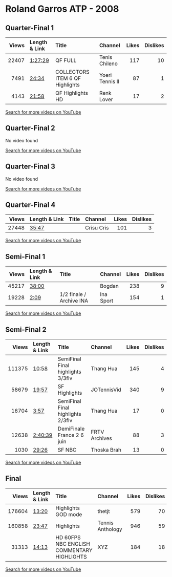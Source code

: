 
# Roland Garros ATP - 2008

## Quarter-Final 1
|   Views | Length & Link                                          | Title                               | Channel         |   Likes |   Dislikes |
|--------:|:-------------------------------------------------------|:------------------------------------|:----------------|--------:|-----------:|
|   22407 | [1:27:29](https://www.youtube.com/watch?v=acxxA96Psyk) | QF FULL                             | Tenis Chileno   |     117 |         10 |
|    7491 | [24:34](https://www.youtube.com/watch?v=mEO5J8fX-Uo)   | COLLECTORS ITEM 6   QF   Highlights | Yoeri Tennis II |      87 |          1 |
|    4143 | [21:58](https://www.youtube.com/watch?v=MCskvMR0AOg)   | QF Highlights HD                    | Renk Lover      |      17 |          2 |

[Search for more videos on YouTube](https://www.youtube.com/results?search_query=%22roland+garros%22+%22Federer%22+%22Gonzalez%22+%222008%22+%22highlights%22)     

## Quarter-Final 2
No video found

[Search for more videos on YouTube](https://www.youtube.com/results?search_query=%22roland+garros%22+%22Monfils%22+%22Ferrer%22+%222008%22+%22highlights%22)     

## Quarter-Final 3
No video found

[Search for more videos on YouTube](https://www.youtube.com/results?search_query=%22roland+garros%22+%22Djokovic%22+%22Gulbis%22+%222008%22+%22highlights%22)     

## Quarter-Final 4
|   Views | Length & Link                                        | Title   | Channel    |   Likes |   Dislikes |
|--------:|:-----------------------------------------------------|:--------|:-----------|--------:|-----------:|
|   27448 | [35:47](https://www.youtube.com/watch?v=UsWcJjssh8I) |         | Crisu Cris |     101 |          3 |

[Search for more videos on YouTube](https://www.youtube.com/results?search_query=%22roland+garros%22+%22Nadal%22+%22Almagro%22+%222008%22+%22highlights%22)     

## Semi-Final 1
|   Views | Length & Link                                        | Title                        | Channel   |   Likes |   Dislikes |
|--------:|:-----------------------------------------------------|:-----------------------------|:----------|--------:|-----------:|
|   45217 | [38:00](https://www.youtube.com/watch?v=xDFH56aKAPE) |                              | Bogdan    |     238 |          9 |
|   19228 | [2:09](https://www.youtube.com/watch?v=pLuzS6wdySw)  | 1/2 finale  /    Archive INA | Ina Sport |     154 |          1 |

[Search for more videos on YouTube](https://www.youtube.com/results?search_query=%22roland+garros%22+%22Federer%22+%22Monfils%22+%222008%22+%22highlights%22)     

## Semi-Final 2
|   Views | Length & Link                                          | Title                              | Channel       |   Likes |   Dislikes |
|--------:|:-------------------------------------------------------|:-----------------------------------|:--------------|--------:|-----------:|
|  111375 | [10:58](https://www.youtube.com/watch?v=6OlhRjALofY)   | SemiFinal Final  highlights 3/3flv | Thang Hua     |     145 |          4 |
|   58679 | [19:57](https://www.youtube.com/watch?v=cJj55tPEHsA)   | SF Highlights                      | JOTennisVid   |     340 |          9 |
|   16704 | [3:57](https://www.youtube.com/watch?v=0Lx6WWfs7SI)    | SemiFinal Final  highlights 2/3flv | Thang Hua     |      17 |          0 |
|   12638 | [2:40:39](https://www.youtube.com/watch?v=xu3069W-ako) | DemiFinale    France 2 6 juin      | FRTV Archives |      88 |          3 |
|    1030 | [29:26](https://www.youtube.com/watch?v=qgightoRDFM)   | SF  NBC                            | Thoska Brah   |      13 |          0 |

[Search for more videos on YouTube](https://www.youtube.com/results?search_query=%22roland+garros%22+%22Nadal%22+%22Djokovic%22+%222008%22+%22highlights%22)     

## Final
|   Views | Length & Link                                        | Title                                       | Channel          |   Likes |   Dislikes |
|--------:|:-----------------------------------------------------|:--------------------------------------------|:-----------------|--------:|-----------:|
|  176604 | [13:20](https://www.youtube.com/watch?v=t3TktrWPMls) | Highlights        GOD mode                  | thetjt           |     579 |         70 |
|  160858 | [23:47](https://www.youtube.com/watch?v=vqz34ebJ360) | Highlights                                  | Tennis Anthology |     946 |         59 |
|   31313 | [14:13](https://www.youtube.com/watch?v=Zp5Pim6Ir5Y) | HD 60FPS  NBC ENGLISH COMMENTARY HIGHLIGHTS | XYZ              |     184 |         18 |

[Search for more videos on YouTube](https://www.youtube.com/results?search_query=%22roland+garros%22+%22Nadal%22+%22Federer%22+%222008%22+%22highlights%22)     
